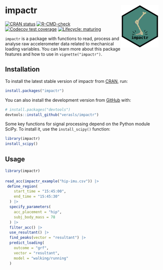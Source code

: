 
<!-- README.md is generated from README.Rmd. Please edit that file -->

# impactr <a href='https://github.com/verasls/impactr'><img src='man/figures/logo.png' align="right" height="139" /></a>

<!-- badges: start -->

[![CRAN
status](https://www.r-pkg.org/badges/version/impactr)](https://CRAN.R-project.org/package=impactr)
[![R-CMD-check](https://github.com/verasls/impactr/workflows/R-CMD-check/badge.svg)](https://github.com/verasls/impactr/actions)
[![Codecov test
coverage](https://codecov.io/gh/verasls/impactr/branch/main/graph/badge.svg)](https://codecov.io/gh/verasls/impactr?branch=main)
[![Lifecycle:
maturing](https://img.shields.io/badge/lifecycle-maturing-blue.svg)](https://www.tidyverse.org/lifecycle/#maturing)
<!-- badges: end -->

`impactr` is a package with functions to read, process and analyse raw
accelerometer data related to mechanical loading variables. You can
learn more about this package features and how to use in
`vignette("impactr")`.

## Installation

To install the latest stable version of impactr from
[CRAN](https://CRAN.R-project.org), run:

``` r
install.packages("impactr")
```

You can also install the development version from
[GitHub](https://github.com/) with:

``` r
# install.packages("devtools")
devtools::install_github("verasls/impactr")
```

Some key functions for signal processing depend on the Python module
SciPy. To install it, use the `install_scipy()` function:

``` r
library(impactr)
install_scipy()
```

## Usage

``` r
library(impactr)

read_acc(impactr_example("hip-imu.csv")) |>
 define_region(
    start_time = "15:45:00",
    end_time = "15:45:30"
  ) |>
  specify_parameters(
    acc_placement = "hip",
    subj_body_mass = 78
  ) |>
  filter_acc() |>
  use_resultant() |>
  find_peaks(vector = "resultant") |>
  predict_loading(
    outcome = "grf",
    vector = "resultant",
    model = "walking/running"
  )
```
